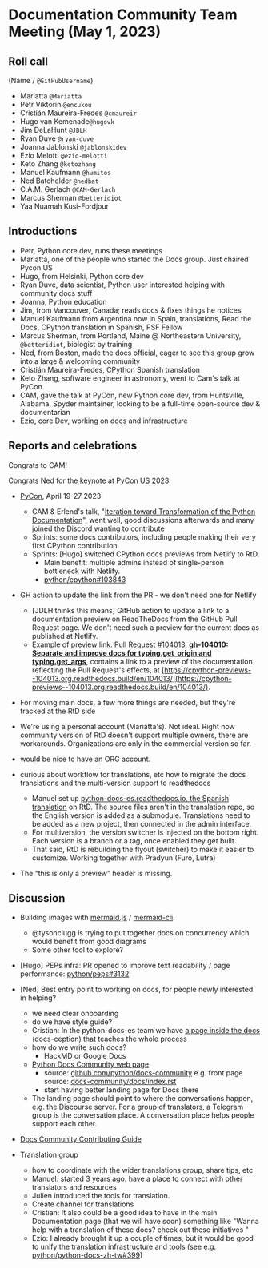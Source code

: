# Documentation Community Team Meeting (May 1, 2023)


## Roll call

(Name / `@GitHubUsername`)
- Mariatta `@Mariatta`
- Petr Viktorin `@encukou`
- Cristián Maureira-Fredes `@cmaureir`
- Hugo van Kemenade`@hugovk`
- Jim DeLaHunt `@JDLH`
- Ryan Duve `@ryan-duve`
- Joanna Jablonski `@jablonskidev`
- Ezio Melotti `@ezio-melotti`
- Keto Zhang `@ketozhang`
- Manuel Kaufmann `@humitos`
- Ned Batchelder `@nedbat`
- C.A.M. Gerlach `@CAM-Gerlach`
- Marcus Sherman `@betteridiot`
- Yaa Nuamah Kusi-Fordjour


## Introductions

- Petr, Python core dev, runs these meetings
- Mariatta, one of the people who started the Docs group. Just chaired Pycon US
- Hugo, from Helsinki, Python core dev
- Ryan Duve, data scientist, Python user interested helping with community docs stuff
- Joanna, Python education
- Jim, from Vancouver, Canada; reads docs & fixes things he notices
- Manuel Kaufmann from Argentina now in Spain, translations, Read the Docs, CPython translation in Spanish, PSF Fellow
- Marcus Sherman, from Portland, Maine @ Northeastern University, `@betteridiot`, biologist by training
- Ned, from Boston, made the docs official, eager to see this group grow into a large & welcoming community
- Cristián Maureira-Fredes, CPython Spanish translation
- Keto Zhang, software engineer in astronomy, went to Cam's talk at PyCon
- CAM, gave the talk at PyCon, new Python core dev, from Huntsville, Alabama, Spyder maintainer, looking to be a full-time open-source dev & documentarian
- Ezio, core Dev, working on docs and infrastructure


## Reports and celebrations

Congrats to CAM!

Congrats Ned for the [keynote at PyCon US 2023](https://us.pycon.org/2023/about/keynote-speakers/#ned-batchelder)


* [PyCon](https://us.pycon.org/2023/), April 19-27 2023:
  * CAM & Erlend's talk, "[Iteration toward Transformation of the Python Documentation](https://us.pycon.org/2023/schedule/presentation/88/)", went well, good discussions afterwards and many joined the Discord wanting to contribute
  * Sprints: some docs contributors, including people making their very first CPython contribution
  * Sprints: [Hugo] switched CPython docs previews from Netlify to RtD.
    * Main benefit: multiple admins instead of single-person bottleneck with Netlify.
    * [python/cpython#103843](https://github.com/python/cpython/pull/103843)
* GH action to update the link from the PR - we don't need one for Netlify
    * [JDLH thinks this means] GitHub action to update a link to a documentation preview on ReadTheDocs from the GitHub Pull Request page. We don't need such a preview for the current docs as published at Netlify.
    * Example of preview link: Pull Request [#104013, **gh-104010: Separate and improve docs for typing.get_origin and typing.get_args**](https://github.com/python/cpython/pull/104013), contains a link to a preview of the documentation reflecting the Pull Request's effects, at [https://cpython-previews--104013.org.readthedocs.build/en/104013/](https://cpython-previews--104013.org.readthedocs.build/en/104013/).
* For moving main docs, a few more things are needed, but they're tracked at the RtD side
* We're using a personal account (Mariatta's). Not ideal. Right now community version of RtD doesn't support multiple owners, there are workarounds. Organizations are only in the commercial version so far.
* would be nice to have an ORG account.
* curious about workflow for translations, etc how to migrate the docs translations and the multi-version support to readthedocs
  * Manuel set up [python-docs-es.readthedocs.io, the Spanish translation](https://python-docs-es.readthedocs.io/es/3.11/) on RtD. The source files aren't in the translation repo, so the English version is added as a submodule. Translations need to be added as a new project, then connected in the admin interface.
  * For multiversion, the version switcher is injected on the bottom right. Each version is a branch or a tag, once enabled they get built.
  * That said, RtD is rebuilding the flyout (switcher) to make it easier to customize. Working together with Pradyun (Furo, Lutra)

* The “this is only a preview” header is missing.

## Discussion

* Building images with [mermaid.js](https://mermaid.js.org/) / [mermaid-cli](https://github.com/mermaid-js/mermaid-cli).
  - @tysonclugg is trying to put together docs on concurrency which would benefit from good diagrams
  - Some other tool to explore?

* [Hugo] PEPs infra: PR opened to improve text readability / page performance:
  [python/peps#3132](https://github.com/python/peps/pull/3132)

* [Ned] Best entry point to working on docs, for people newly interested in helping?
    - we need clear onboarding
    - do we have style guide?
    - Cristian: In the python-docs-es team we have [a page inside the docs](https://python-docs-es.readthedocs.io/es/3.11/CONTRIBUTING.html) (docs-ception) that teaches the whole process
    - how do we write such docs?
        - HackMD or Google Docs
    - [Python Docs Community web page](https://docs-community.readthedocs.io/en/latest/)
        - source: [github.com/python/docs-community](https://github.com/python/docs-community) e.g. front page source: [docs-community/docs/index.rst](https://github.com/python/docs-community/blob/main/docs/index.rst)
        - start having better landing page for Docs there
    - The landing page should point to where the conversations happen, e.g. the Discourse server. For a group of translators, a Telegram group is the conversation place. A conversation place helps people support each other.
- [Docs Community Contributing Guide](https://docs-community.readthedocs.io/en/latest/community/contributing.html)

- Translation group
    - how to coordinate with the wider translations group, share tips, etc
    - Manuel: started 3 years ago: have a place to connect with other translators and resources
    - Julien introduced the tools for translation.
    - Create channel for translations
    - Cristian: It also could be a good idea to have in the main Documentation page (that we will have soon) something like "Wanna help with a translation of these docs? check out these initiatives <list of languages here>"
    - Ezio: I already brought it up a couple of times, but it would be good to unify the translation infrastructure and tools (see e.g. [python/python-docs-zh-tw#399](https://github.com/python/python-docs-zh-tw/issues/399))
